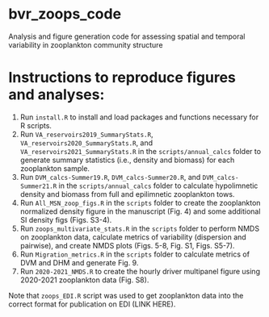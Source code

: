 # bvr_zoops_code

Analysis and figure generation code for assessing spatial and temporal variability in zooplankton community structure

# Instructions to reproduce figures and analyses:

1.  Run `install.R` to install and load packages and functions necessary for R scripts.
2.  Run `VA_reservoirs2019_SummaryStats.R`, `VA_reservoirs2020_SummaryStats.R`, and `VA_reservoirs2021_SummaryStats.R` in the `scripts/annual_calcs` folder to generate summary statistics (i.e., density and biomass) for each zooplankton sample.
3.  Run `DVM_calcs-Summer19.R`, `DVM_calcs-Summer20.R`, and `DVM_calcs-Summer21.R` in the `scripts/annual_calcs` folder to calculate hypolimnetic density and biomass from full and epilimnetic zooplankton tows.
4.  Run `All_MSN_zoop_figs.R` in the `scripts` folder to create the zooplankton normalized density figure in the manuscript (Fig. 4) and some additional SI density figs (Figs. S3-4).
5.  Run `zoops_multivariate_stats.R` in the `scripts` folder to perform NMDS on zooplankton data, calculate metrics of variability (dispersion and pairwise), and create NMDS plots (Figs. 5-8, Fig. S1, Figs. S5-7).
6.  Run `Migration_metrics.R` in the `scripts` folder to calculate metrics of DVM and DHM and generate Fig. 9.
7.  Run `2020-2021_NMDS.R` to create the hourly driver multipanel figure using 2020-2021 zooplankton data (Fig. S8).

Note that `zoops_EDI.R` script was used to get zooplankton data into the correct format for publication on EDI (LINK HERE).
